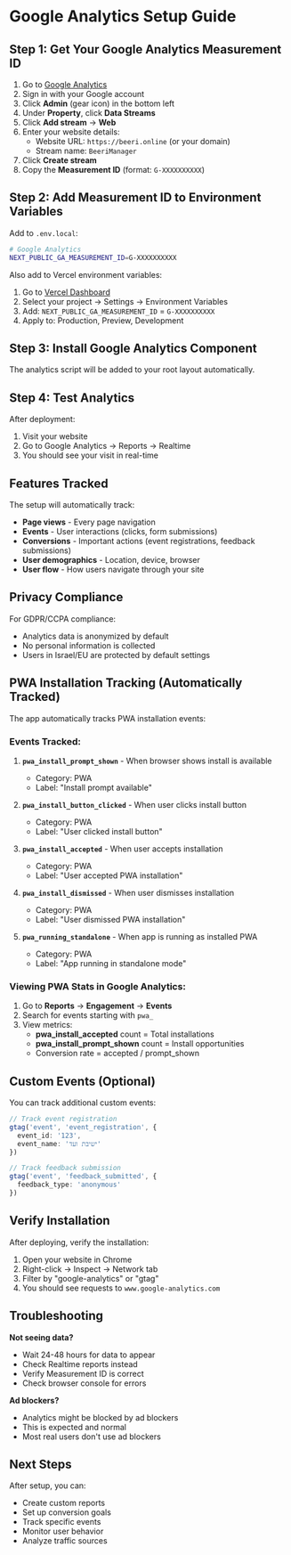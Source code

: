 # Google Analytics Setup Guide

## Step 1: Get Your Google Analytics Measurement ID

1. Go to [Google Analytics](https://analytics.google.com/)
2. Sign in with your Google account
3. Click **Admin** (gear icon) in the bottom left
4. Under **Property**, click **Data Streams**
5. Click **Add stream** → **Web**
6. Enter your website details:
   - Website URL: `https://beeri.online` (or your domain)
   - Stream name: `BeeriManager`
7. Click **Create stream**
8. Copy the **Measurement ID** (format: `G-XXXXXXXXXX`)

## Step 2: Add Measurement ID to Environment Variables

Add to `.env.local`:

```bash
# Google Analytics
NEXT_PUBLIC_GA_MEASUREMENT_ID=G-XXXXXXXXXX
```

Also add to Vercel environment variables:
1. Go to [Vercel Dashboard](https://vercel.com/dashboard)
2. Select your project → Settings → Environment Variables
3. Add: `NEXT_PUBLIC_GA_MEASUREMENT_ID` = `G-XXXXXXXXXX`
4. Apply to: Production, Preview, Development

## Step 3: Install Google Analytics Component

The analytics script will be added to your root layout automatically.

## Step 4: Test Analytics

After deployment:
1. Visit your website
2. Go to Google Analytics → Reports → Realtime
3. You should see your visit in real-time

## Features Tracked

The setup will automatically track:
- **Page views** - Every page navigation
- **Events** - User interactions (clicks, form submissions)
- **Conversions** - Important actions (event registrations, feedback submissions)
- **User demographics** - Location, device, browser
- **User flow** - How users navigate through your site

## Privacy Compliance

For GDPR/CCPA compliance:
- Analytics data is anonymized by default
- No personal information is collected
- Users in Israel/EU are protected by default settings

## PWA Installation Tracking (Automatically Tracked)

The app automatically tracks PWA installation events:

### Events Tracked:

1. **`pwa_install_prompt_shown`** - When browser shows install is available
   - Category: PWA
   - Label: "Install prompt available"

2. **`pwa_install_button_clicked`** - When user clicks install button
   - Category: PWA
   - Label: "User clicked install button"

3. **`pwa_install_accepted`** - When user accepts installation
   - Category: PWA
   - Label: "User accepted PWA installation"

4. **`pwa_install_dismissed`** - When user dismisses installation
   - Category: PWA
   - Label: "User dismissed PWA installation"

5. **`pwa_running_standalone`** - When app is running as installed PWA
   - Category: PWA
   - Label: "App running in standalone mode"

### Viewing PWA Stats in Google Analytics:

1. Go to **Reports** → **Engagement** → **Events**
2. Search for events starting with `pwa_`
3. View metrics:
   - **pwa_install_accepted** count = Total installations
   - **pwa_install_prompt_shown** count = Install opportunities
   - Conversion rate = accepted / prompt_shown

## Custom Events (Optional)

You can track additional custom events:

```typescript
// Track event registration
gtag('event', 'event_registration', {
  event_id: '123',
  event_name: 'ישיבת ועד'
})

// Track feedback submission
gtag('event', 'feedback_submitted', {
  feedback_type: 'anonymous'
})
```

## Verify Installation

After deploying, verify the installation:

1. Open your website in Chrome
2. Right-click → Inspect → Network tab
3. Filter by "google-analytics" or "gtag"
4. You should see requests to `www.google-analytics.com`

## Troubleshooting

**Not seeing data?**
- Wait 24-48 hours for data to appear
- Check Realtime reports instead
- Verify Measurement ID is correct
- Check browser console for errors

**Ad blockers?**
- Analytics might be blocked by ad blockers
- This is expected and normal
- Most real users don't use ad blockers

## Next Steps

After setup, you can:
- Create custom reports
- Set up conversion goals
- Track specific events
- Monitor user behavior
- Analyze traffic sources
